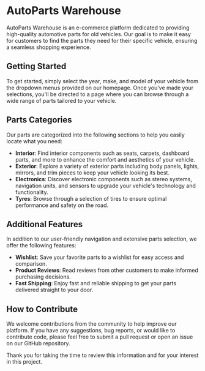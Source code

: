 # AutoParts Warehouse

AutoParts Warehouse is an e-commerce platform dedicated to providing high-quality automotive parts for old vehicles. Our goal is to make it easy for customers to find the parts they need for their specific vehicle, ensuring a seamless shopping experience.

## Getting Started

To get started, simply select the year, make, and model of your vehicle from the dropdown menus provided on our homepage. Once you've made your selections, you'll be directed to a page where you can browse through a wide range of parts tailored to your vehicle.

## Parts Categories

Our parts are categorized into the following sections to help you easily locate what you need:

- **Interior**: Find interior components such as seats, carpets, dashboard parts, and more to enhance the comfort and aesthetics of your vehicle.
- **Exterior**: Explore a variety of exterior parts including body panels, lights, mirrors, and trim pieces to keep your vehicle looking its best.
- **Electronics**: Discover electronic components such as stereo systems, navigation units, and sensors to upgrade your vehicle's technology and functionality.
- **Tyres**: Browse through a selection of tires to ensure optimal performance and safety on the road.

## Additional Features

In addition to our user-friendly navigation and extensive parts selection, we offer the following features:

- **Wishlist**: Save your favorite parts to a wishlist for easy access and comparison.
- **Product Reviews**: Read reviews from other customers to make informed purchasing decisions.
- **Fast Shipping**: Enjoy fast and reliable shipping to get your parts delivered straight to your door.

## How to Contribute

We welcome contributions from the community to help improve our platform. If you have any suggestions, bug reports, or would like to contribute code, please feel free to submit a pull request or open an issue on our GitHub repository.



Thank you for taking the time to review this information and for your interest in this project.
